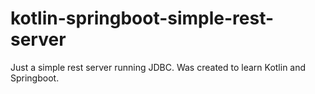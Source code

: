 # kotlin-springboot-simple-rest-server
 Just a simple rest server running JDBC. Was created to learn Kotlin and Springboot.
